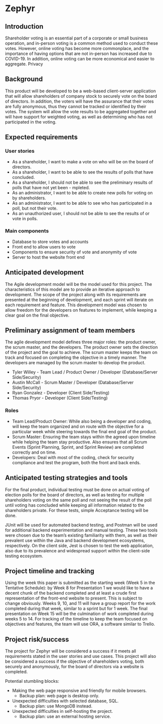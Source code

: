 # Zephyr

## Introduction

Shareholder voting is an essential part of a corporate or small business
operation, and in-person voting is a common method used to conduct these votes.
However, online voting has become more commonplace, and the importance of having
options that are not in-person has increased due to COVID-19. In addition,
online voting can be more economical and easier to aggregate. Privacy

## Background

This product will be developed to be a web-based client-server application that
will allow shareholders of company stock to securely vote on the board of
directors. In addition, the voters will have the assurance that their votes are
fully anonymous, thus they cannot be tracked or identified by their votes. The
system will allow the vote results to be aggregated together and will have
support for weighted voting, as well as determining who has not participated in
the voting.

## Expected requirements

### User stories

- As a shareholder, I want to make a vote on who will be on the board of directors.
- As a shareholder, I want to be able to see the results of polls that have
  concluded.
- As a shareholder, I should not be able to see the preliminary results of polls
  that have not yet been - mpleted.
- As an administrator, I want to be able to create new polls for voting on by
  shareholders.
- As an administrator, I want to be able to see who has participated in a poll,
  but not their vote.
- As an unauthorized user, I should not be able to see the results of or vote in
  polls.

### Main components

- Database to store votes and accounts
- Front end to allow users to vote
- Components to ensure security of vote and anonymity of vote
- Server to host the website front end

## Anticipated development

The Agile development model will be the model used for this project. The
characteristics of this model are to provide an iterative approach to
development. The scope of the project along with its requirements are presented
at the beginning of development, and each sprint will iterate on each
requirement and feature. This development model was chosen to allow freedom for
the developers on features to implement, while keeping a clear goal on the final
objective.

## Preliminary assignment of team members

The agile development model defines three major roles: the product owner, the
scrum master, and the developers. The product owner sets the direction of the
project and the goal to achieve. The scrum master keeps the team on track and
focused on completing the objective in a timely manner. The developers are
managed by the scrum master to develop the product.

- Tyler Willey - Team Lead / Product Owner / Developer (Database/Server
  Side/Security)
- Austin McCall - Scrum Master / Developer (Database/Server Side/Security)
- Ryan Gonzalez - Developer (Client Side/Testing)
- Thomas Pryor - Developer (Client Side/Testing)

### Roles

- Team Lead/Product Owner: While also being a developer and coding, will keep
  the team organized and on route with the objective for a particular week while
  steering towards the final end goal of the product.
- Scrum Master: Ensuring the team stays within the agreed upon timeline while
  helping the team stay productive. Also ensures that all Scrum Events (Sprint
  Planning, Sprint, and Sprint Review) are completed correctly and on time.
- Developers: Deal with most of the coding, check for security compliance and
  test the program, both the front and back ends.

## Anticipated testing strategies and tools

For the final product, individual testing must be done on actual voting of
election polls for the board of directors, as well as testing for multiple
shareholders voting on the same poll and not seeing the result of the poll until
voting has concluded while keeping all information related to the shareholders
private. For these tests, simple Acceptance testing will be done.

JUnit will be used for automated backend testing, and Postman will be used for
additional backend experimentation and manual testing. These two tools were
chosen due to the team’s existing familiarity with them, as well as their
prevalent use within the Java and backend development ecosystems, respectively.
On the client side, Jest is chosen to test the web application, also due to its
prevalence and widespread support within the client-side testing ecosystem.

## Project timeline and tracking

Using the week this paper is submitted as the starting week (Week 5 in the
Tentative Schedule): by Week 8 for Presentation 1 we would like to have a decent
chunk of the backend completed and at least a crude first representation of the
front-end website to present. This is subject to change obviously. Weeks 9, 10,
and 11 will have a group report for the work completed during that week, similar
to a sprint but for 1 week. The final presentation on Week 15 will be the
culmination of work completed during weeks 5 to 14. For tracking of the timeline
to keep the team focused on objectives and features, the team will use ORA, a
software similar to Trello.

## Project risk/success

The project for Zephyr will be considered a success if it meets all requirements
stated in the user stories and use cases. This project will also be considered a
success if the objective of shareholders voting, both securely and anonymously,
for the board of directors via a website is completed.

Potential stumbling blocks:

- Making the web page responsive and friendly for mobile browsers.
  - Backup plan: web page is desktop only.
- Unexpected difficulties with selected database, SQL.
  - Backup plan: use MongoDB instead.
- Unexpected difficulties in self-hosting the project.
  - Backup plan: use an external hosting service.
